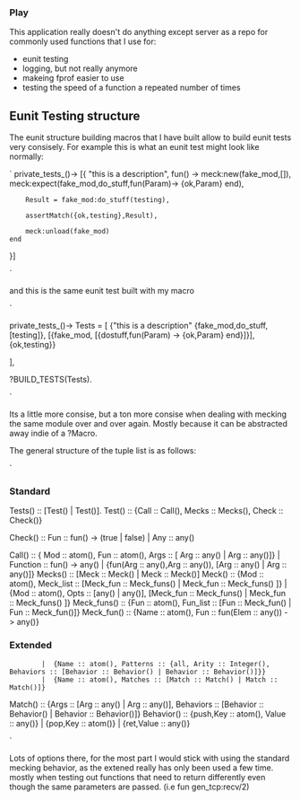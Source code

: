 ### Play

This application really doesn't do anything except server as a repo for commonly used functions that I use for:
- eunit testing
- logging, but not really anymore
- makeing fprof easier to use
- testing the speed of a function a repeated number of times

## Eunit Testing structure

The eunit structure building macros that I have built allow to build eunit tests very consisely. For example this is what an eunit test might look like normally:

`
private_tests_()->
[{
	"this is a description",
	fun() ->
		meck:new(fake_mod,[]),
		meck:expect(fake_mod,do_stuff,fun(Param)-> {ok,Param} end),

		Result = fake_mod:do_stuff(testing),

		assertMatch({ok,testing},Result),

		meck:unload(fake_mod)
	end
}]

`

and this is the same eunit test built with my macro


`

private_tests_()->
Tests = [
	{"this is a description"
	{fake_mod,do_stuff,[testing]},
	[{fake_mod,
		[{dostuff,fun(Param) -> {ok,Param} end}]}],
	{ok,testing}}

],

?BUILD_TESTS(Tests).

`

Its a little more consise, but a ton more consise when dealing with mecking the same module over and over again.
Mostly because it can be abstracted away indie of a ?Macro.

The general structure of the tuple list is as follows:

`

### Standard
Tests() :: [Test() | Test()].
Test()	:: {Call :: Call(), Mecks :: Mecks(), Check :: Check()}

Check()	:: Fun :: fun() -> (true | false)
		|  Any :: any()

Call()	:: { Mod :: atom(), Fun :: atom(), Args :: [ Arg :: any() | Arg :: any()]}
		|  Function :: fun() -> any()
		|  {fun(Arg :: any(),Arg :: any()), [Arg :: any() | Arg :: any()]}
Mecks() :: [Meck :: Meck() | Meck :: Meck()]
Meck()	:: {Mod :: atom(), Meck_list :: [Meck_fun :: Meck_funs() | Meck_fun :: Meck_funs() ]}
		|  {Mod :: atom(), Opts :: [any() | any()], [Meck_fun :: Meck_funs() | Meck_fun :: Meck_funs() ]}
Meck_funs()	:: {Fun :: atom(), Fun_list :: [Fun :: Meck_fun() | Fun :: Meck_fun()]}
Meck_fun()	:: {Name :: atom(), Fun :: fun(Elem :: any()) -> any()}


### Extended
			|  {Name :: atom(), Patterns :: {all, Arity :: Integer(), Behaviors :: [Behavior :: Behavior() | Behavior :: Behavior()]}}
			|  {Name :: atom(), Matches :: [Match :: Match() | Match :: Match()]}
Match()	:: {Args :: [Arg :: any() | Arg :: any()], Behaviors :: [Behavior :: Behavior() | Behavior :: Behavior()]}
Behavior()	:: {push,Key :: atom(), Value :: any()}
			|  {pop,Key :: atom()}
			|  {ret,Value :: any()}

`



Lots of options there, for the most part I would stick with using the standard mecking behavior, as the extened really has only been used a few time. mostly when testing out functions that need to return differently even though the same parameters are passed. (i.e fun gen_tcp:recv/2)